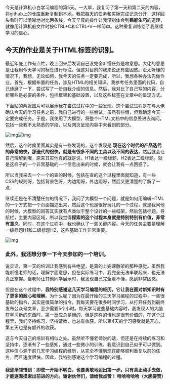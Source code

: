 今天是计算机小白学习编程的第5天。一大早，我复习了第一天和第二天的内容，将github上的仓库重新复制到本地。我把每天的任务和实际完成记录分开，这样回头看时可以清晰地对比两条线。今天早晨的操作让我深刻体会到**熟能生巧**的道理，就像用计算机敲文件时按CTRL+C和CTRL+V一样简单。这种重复训练给了我继续学习的信心。

## 今天的作业是关于HTML标签的识别。

最近年底工作有点忙，晚上回来后发现自己没完全听懂任务是啥意思。大佬的意思是让我用今天学习的标签进行标注，但这对目前的我来说还有些困惑。没太听懂的情况下，我想，无论如何，我今天的任务一定要完成，所以，我想各种办法先做作业。首先，根据布置的任务，涉及HTML的相关知识。我参考任务里面的代码，自己琢磨了一下，尝试写了一份自我介绍的信息。然后，我对比了自己写的内容，分析哪些是必要的条件，包括框架和基础设置，以及这些标签在文章中的呈现方式。

下面贴的两张图片可以展示我在尝试过程中的一些发现。这个尝试过程是在与大佬确认今天的学习任务之前，我自己进行的一些尝试。虽然有些懵，但我确定今天一定要完成任务。于是，我使用了大模型，将整个HTML文档中的信息丢进去询问，包括一些我不太熟悉的字段，以及网页呈现内容中未看到的部分。

![img](https://ali-bj2-oss-get-notes-prod.oss-accelerate.aliyuncs.com/get_notes_img%2F202501152346%2Fgetnotes_img_19e1f6140000cc54.png?Expires=1745595984&OSSAccessKeyId=LTAI5t6kUibt8AreBbAbqYr3&Signature=A6s%2FCxB0GncmVDUe9QILMiImK0E%3D)![img](https://ali-bj2-oss-get-notes-prod.oss-accelerate.aliyuncs.com/get_notes_img%2F202501152346%2Fgetnotes_img_19e1f6174000cc54.png?Expires=1745595997&OSSAccessKeyId=LTAI5t6kUibt8AreBbAbqYr3&Signature=4NV13hPya8Hacjj1t6NfcHEp0cc%3D)

然后，这个时候里面其实是有一些发现的，这个发现是 **现在这个时代的产品迭代的非常的快，那迭代的很快，就是有很多不同的工具以及不同的表达**，然后就会让自己理解到哦，原来其实他真的就是说，H1表达一级标题，H2表达二级标题。就是这样子的一个非常基础的一个信息出来的时候，就会让我有一点困惑了。

所以当我来去一个一个的查的时候，包括在查的这个过程里面就知道，有一些CSS的规则呀，包括背景色呀，内边距呀，外边距呀，然后又更清楚的了解了一点.

继续还是在不清楚任务的情况下，我问了大模型一个问题，就是如何用编辑HTML的一个方式把一个页面描述出来，然后这个也是很好玩儿的一个过程，就是我问他的时候，大模型的回答其实就有点类似于整个设计的一些框架，然后包括标题，导航栏，主要内容区域，所以我觉得**探索的这个过程本身就是特别特别有价值，非常有意义**。同时，在这个过程中，我也确认了一些关键内容。今天的任务主要是理解一级标题H1和二级标题H2，这些基础工作非常重要。

![img](https://ali-bj2-oss-get-notes-prod.oss-accelerate.aliyuncs.com/get_notes_img%2F202501152347%2Fgetnotes_img_19e1f61d8000cc54.png?Expires=1745596022&OSSAccessKeyId=LTAI5t6kUibt8AreBbAbqYr3&Signature=sI%2Bvixh3TBAxWynG73LpDUNHd9A%3D)

### 此外，我还想分享一下今天参加的一个培训。

说实话，第一天的培训让我感到有些绝望，是真的上完课散架的那种感觉。虽然我能听懂老师的话，理解字面意思，但在实际练习中，我完全无法串联起来，也无法真正掌握。当老师让其他同学展示时，我发现自己完全看不懂，感到非常困惑。

但是在这个过程中，**我特别感谢这几天学习编程的经历，它让我在面对新知识时有了更多的耐心和理解**。为什么呢？因为在最开始的三天学习编程的过程中，一些很基础的指令，其实是很简单的指令，我每天要花很多时间学习，从打开任务到最终发布公众号文章，至少需要5个小时。每天学习这些基础内容时，我发现人的大脑在学习新的东西时，第一反应总是懵的，但是这样的懵也是很有价值的，在这个过程里，我们坚持练习，坚持请教，也总有收获。所以第4天的学习感受就是开心，第五天也是有额外的收获。

这与今天自己的培训有相似之处。虽然听不懂老师说的话，但还是在持续的练习和坚持中，逐渐有了一些感知，通过一些微小的训练，我意识到自己似乎可以做到。这种信心源于前几天学习编程的经历，从完全不懂到现在能够顺利重复以前的任务，而且速度很快。因此，我特别感谢这个学习编程的过程。

#### 我逐渐领悟到：即使一开始不明白，也要勇敢地迈出第一步。只有真正动手去做，才能逐渐摸索出前进的方向。谢谢伙伴们，请给我点赞！ 哈哈哈哈哈（大胆要赞）
